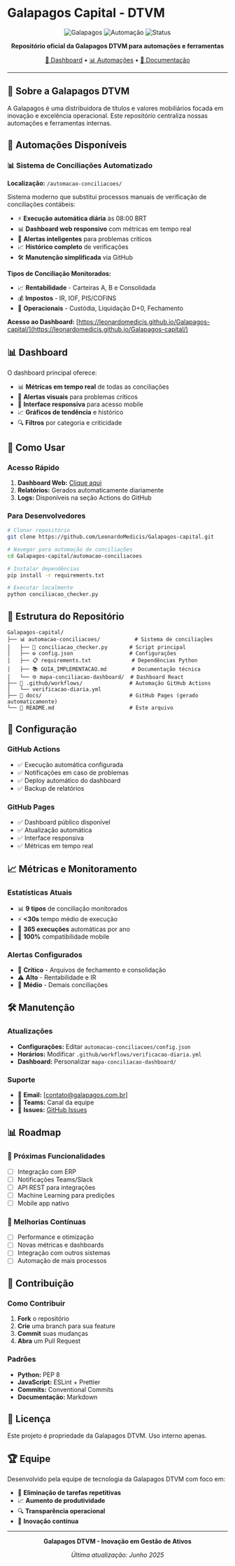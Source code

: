 # Galapagos Capital - DTVM

<div align="center">

![Galapagos](https://img.shields.io/badge/Galapagos-DTVM-blue?style=for-the-badge)
![Automação](https://img.shields.io/badge/Automação-Conciliações-green?style=for-the-badge)
![Status](https://img.shields.io/badge/Status-Ativo-success?style=for-the-badge)

**Repositório oficial da Galapagos DTVM para automações e ferramentas**

[🚀 Dashboard](#dashboard) • [📊 Automações](#automações) • [📖 Documentação](#documentação)

</div>

---

## 🎯 Sobre a Galapagos DTVM

A Galapagos é uma distribuidora de títulos e valores mobiliários focada em inovação e excelência operacional. Este repositório centraliza nossas automações e ferramentas internas.

## 🤖 Automações Disponíveis

### 📊 Sistema de Conciliações Automatizado
**Localização:** `/automacao-conciliacoes/`

Sistema moderno que substitui processos manuais de verificação de conciliações contábeis:

- ⚡ **Execução automática diária** às 08:00 BRT
- 📊 **Dashboard web responsivo** com métricas em tempo real  
- 🔔 **Alertas inteligentes** para problemas críticos
- 📈 **Histórico completo** de verificações
- 🛠️ **Manutenção simplificada** via GitHub

**Tipos de Conciliação Monitorados:**
- 📈 **Rentabilidade** - Carteiras A, B e Consolidada
- 💰 **Impostos** - IR, IOF, PIS/COFINS  
- 🔧 **Operacionais** - Custódia, Liquidação D+0, Fechamento

**Acesso ao Dashboard:** [https://leonardomedicis.github.io/Galapagos-capital/](https://leonardomedicis.github.io/Galapagos-capital/)

## 📊 Dashboard

O dashboard principal oferece:

- 📊 **Métricas em tempo real** de todas as conciliações
- 🚨 **Alertas visuais** para problemas críticos
- 📱 **Interface responsiva** para acesso mobile
- 📈 **Gráficos de tendência** e histórico
- 🔍 **Filtros** por categoria e criticidade

## 🚀 Como Usar

### Acesso Rápido
1. **Dashboard Web:** [Clique aqui](https://leonardomedicis.github.io/Galapagos-capital/)
2. **Relatórios:** Gerados automaticamente diariamente
3. **Logs:** Disponíveis na seção Actions do GitHub

### Para Desenvolvedores
```bash
# Clonar repositório
git clone https://github.com/LeonardoMedicis/Galapagos-capital.git

# Navegar para automação de conciliações
cd Galapagos-capital/automacao-conciliacoes

# Instalar dependências
pip install -r requirements.txt

# Executar localmente
python conciliacao_checker.py
```

## 📁 Estrutura do Repositório

```
Galapagos-capital/
├── 📊 automacao-conciliacoes/           # Sistema de conciliações
│   ├── 🐍 conciliacao_checker.py       # Script principal
│   ├── ⚙️ config.json                  # Configurações
│   ├── 📋 requirements.txt             # Dependências Python
│   ├── 📚 GUIA_IMPLEMENTACAO.md        # Documentação técnica
│   └── 🌐 mapa-conciliacao-dashboard/  # Dashboard React
├── 🔧 .github/workflows/               # Automação GitHub Actions
│   └── verificacao-diaria.yml
├── 📄 docs/                            # GitHub Pages (gerado automaticamente)
└── 📖 README.md                        # Este arquivo
```

## 🔧 Configuração

### GitHub Actions
- ✅ Execução automática configurada
- ✅ Notificações em caso de problemas
- ✅ Deploy automático do dashboard
- ✅ Backup de relatórios

### GitHub Pages
- ✅ Dashboard público disponível
- ✅ Atualização automática
- ✅ Interface responsiva
- ✅ Métricas em tempo real

## 📈 Métricas e Monitoramento

### Estatísticas Atuais
- 📊 **9 tipos** de conciliação monitorados
- ⚡ **<30s** tempo médio de execução
- 🔄 **365 execuções** automáticas por ano
- 📱 **100%** compatibilidade mobile

### Alertas Configurados
- 🚨 **Crítico** - Arquivos de fechamento e consolidação
- ⚠️ **Alto** - Rentabilidade e IR
- 📝 **Médio** - Demais conciliações

## 🛠️ Manutenção

### Atualizações
- **Configurações:** Editar `automacao-conciliacoes/config.json`
- **Horários:** Modificar `.github/workflows/verificacao-diaria.yml`
- **Dashboard:** Personalizar `mapa-conciliacao-dashboard/`

### Suporte
- 📧 **Email:** [contato@galapagos.com.br]
- 💬 **Teams:** Canal da equipe
- 🐛 **Issues:** [GitHub Issues](../../issues)

## 📊 Roadmap

### 🎯 Próximas Funcionalidades
- [ ] Integração com ERP
- [ ] Notificações Teams/Slack
- [ ] API REST para integrações
- [ ] Machine Learning para predições
- [ ] Mobile app nativo

### 🚀 Melhorias Contínuas
- [ ] Performance e otimização
- [ ] Novas métricas e dashboards
- [ ] Integração com outros sistemas
- [ ] Automação de mais processos

## 🤝 Contribuição

### Como Contribuir
1. **Fork** o repositório
2. **Crie** uma branch para sua feature
3. **Commit** suas mudanças
4. **Abra** um Pull Request

### Padrões
- **Python:** PEP 8
- **JavaScript:** ESLint + Prettier
- **Commits:** Conventional Commits
- **Documentação:** Markdown

## 📄 Licença

Este projeto é propriedade da Galapagos DTVM. Uso interno apenas.

## 🏆 Equipe

Desenvolvido pela equipe de tecnologia da Galapagos DTVM com foco em:
- 🎯 **Eliminação de tarefas repetitivas**
- 📈 **Aumento de produtividade**
- 🔍 **Transparência operacional**
- 🚀 **Inovação contínua**

---

<div align="center">

**Galapagos DTVM - Inovação em Gestão de Ativos**

*Última atualização: Junho 2025*

</div>


